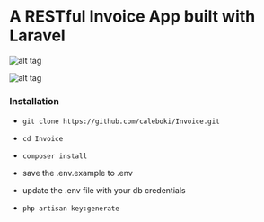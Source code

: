 # A RESTful Invoice App built with Laravel


![alt tag](https://github.com/caleboki/Invoice/raw/master/img-1.png)

![alt tag](https://github.com/caleboki/Invoice/raw/master/img-2.png)

### Installation
* `git clone https://github.com/caleboki/Invoice.git`

* `cd Invoice`

* `composer install`

* save the .env.example to .env

* update the .env file with your db credentials

* `php artisan key:generate`





